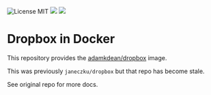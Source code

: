 ![License MIT](https://img.shields.io/badge/license-MIT-blue.svg)
[![](https://img.shields.io/docker/stars/adamkdean/dropbox.svg)](https://hub.docker.com/r/adamkdean/dropbox 'DockerHub') [![](https://img.shields.io/docker/pulls/adamkdean/dropbox.svg)](https://hub.docker.com/r/adamkdean/dropbox 'DockerHub')

# Dropbox in Docker

This repository provides the [adamkdean/dropbox](https://registry.hub.docker.com/u/adamkdean/dropbox/) image.

This was previously `janeczku/dropbox` but that repo has become stale.

See original repo for more docs.
